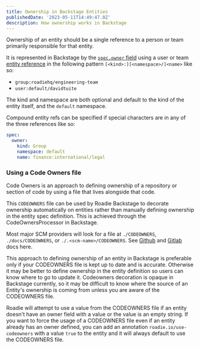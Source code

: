 ```yaml
---
title: Ownership in Backstage Entities
publishedDate: '2023-05-11T14:49:47.0Z'
description: How ownership works in Backstage
---
```


Ownership of an entity should be a single reference to a person or team primarily responsible for that entity.

It is represented in Backstage by the [`spec.owner` field](https://backstage.io/docs/features/software-catalog/descriptor-format/#specowner-required) using a user or team [entity reference](https://backstage.io/docs/features/software-catalog/references/#string-references) in the following pattern `[<kind>:][<namespace>/]<name>` like so:

- `group:roadiehq/engineering-team`
- `user:default/davidtuite`

The kind and namespace are both optional and default to the kind of the entity itself, and the `default` namespace.

Compound entity refs can be specified if special characters are in any of the three references like so:

```yaml
spec:
  owner:
    kind: Group
    namespace: default
    name: finance:international/legal
```

### Using a Code Owners file

Code Owners is an approach to defining ownership of a repository or section of code by using a file that lives alongside that code.

This `CODEOWNERS` file can be used by Roadie Backstage to decorate ownership automatically on entities rather than manually defining ownership in the entity spec definition. This is achieved through the CodeOwnersProcessor in Backstage.

Most major SCM providers will look for a file at `./CODEOWNERS`, `./docs/CODEOWNERS`, or `./.<scm-name>/CODEOWNERS`. See [Github](https://docs.github.com/en/repositories/managing-your-repositorys-settings-and-features/customizing-your-repository/about-code-owners) and [Gitlab](https://docs.gitlab.com/ee/user/project/codeowners/) docs here.

This approach to defining ownership of an entity in Backstage is preferable only if your CODEOWNERS file is kept up to date and is accurate. Otherwise it may be better to define ownership in the entity definition so users can know where to go to update it. Codeowners decoration is opaque in Backstage currently, so it may be difficult to know where the source of an Entity's ownership is coming from unless you are aware of the CODEOWNERS file.

Roadie will attempt to use a value from the CODEOWNERS file if an entity doesn't have an owner field with a value or the value is an empty string. If you want to force the usage of a CODEOWNERS file even if an entity already has an owner defined, you can add an annotation `roadie.io/use-codeowners` with a value `true` to the entity and it will always default to use the CODEOWNERS file.
